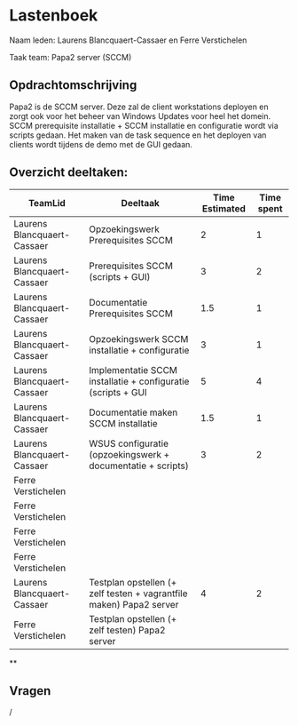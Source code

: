 # Lastenboek

Naam leden: Laurens Blancquaert-Cassaer en Ferre Verstichelen

Taak team: Papa2 server (SCCM)

## Opdrachtomschrijving
Papa2 is de SCCM server. Deze zal de client workstations deployen en zorgt ook voor het beheer van Windows Updates voor heel het domein. SCCM prerequisite installatie + SCCM installatie en configuratie wordt via scripts gedaan. Het maken van de task sequence en het deployen van clients wordt tijdens de demo met de GUI gedaan.

## Overzicht deeltaken:
| TeamLid                     | Deeltaak          | Time Estimated | Time spent  |
| --------------              | --------------    | -------------- | --------------|
| Laurens Blancquaert-Cassaer | Opzoekingswerk Prerequisites SCCM   |  2      |     1          |
| Laurens Blancquaert-Cassaer | Prerequisites SCCM (scripts + GUI)   |  3 |     2          |
| Laurens Blancquaert-Cassaer | Documentatie Prerequisites SCCM |  1.5    |          1     |
| Laurens Blancquaert-Cassaer | Opzoekingswerk SCCM installatie + configuratie | 3 |     1         |
| Laurens Blancquaert-Cassaer | Implementatie SCCM installatie + configuratie (scripts + GUI  | 5 |      4        |
| Laurens Blancquaert-Cassaer | Documentatie maken SCCM installatie | 1.5 |      1    |
| Laurens Blancquaert-Cassaer | WSUS configuratie (opzoekingswerk + documentatie + scripts) | 3 |   2       |
| Ferre Verstichelen | |   |    |
| Ferre Verstichelen | | |    |
| Ferre Verstichelen | |  |    |
| Ferre Verstichelen | |  |    |
| Laurens Blancquaert-Cassaer  | Testplan opstellen (+ zelf testen + vagrantfile maken) Papa2 server | 4 | 2 |
| Ferre Verstichelen  | Testplan opstellen (+ zelf testen) Papa2 server |  |  |

**

## Vragen
/
